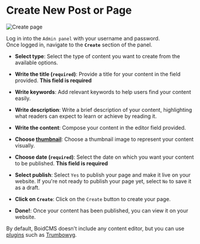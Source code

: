 # Create New Post or Page

![Create page](https://boidcms.github.io/_media/create.png)

Log in into the `Admin panel` with your username and password.     
Once logged in, navigate to the **`Create`** section of the panel.

- **Select type**:
Select the type of content you want to create from the available options.

- **Write the title (`required`)**:
Provide a title for your content in the field provided. **This field is required**

- **Write keywords**:
Add relevant keywords to help users find your content easily.

- **Write description**:
Write a brief description of your content, highlighting what readers can expect to learn or achieve by reading it.

- **Write the content**:
Compose your content in the editor field provided.

- **Choose [thumbnail](media/upload)**:
Choose a thumbnail image to represent your content visually.

- **Choose date (`required`)**:
Select the date on which you want your content to be published. **This field is required**

- **Select publish**:
Select `Yes` to publish your page and make it live on your website. If you're not ready to publish your page yet, select `No` to save it as a draft.

- **Click on `Create`**:
Click on the `Create` button to create your page.

- **Done!**:
Once your content has been published, you can view it on your website.


By default, BoidCMS doesn't include any content editor, but you can use [plugins](plugins/) such as [Trumbowyg](https://github.com/BoidCMS/trumbowyg)<!-- or [Summernote](https://github.com/BoidCMS/summernote)-->.

